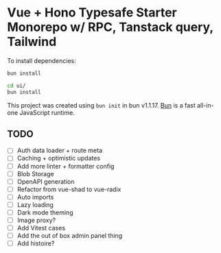 # Vue + Hono Typesafe Starter Monorepo w/ RPC, Tanstack query, Tailwind

To install dependencies:

```bash
bun install

cd ui/
bun install
```

This project was created using `bun init` in bun v1.1.17. [Bun](https://bun.sh) is a fast all-in-one JavaScript runtime.

## TODO

- [ ] Auth data loader + route meta
- [ ] Caching + optimistic updates
- [ ] Add more linter + formatter config
- [ ] Blob Storage
- [ ] OpenAPI generation
- [ ] Refactor from vue-shad to vue-radix
- [ ] Auto imports
- [ ] Lazy loading
- [ ] Dark mode theming
- [ ] Image proxy?
- [ ] Add Vitest cases
- [ ] Add the out of box admin panel thing
- [ ] Add histoire?
